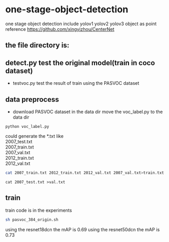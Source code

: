 # one-stage-object-detection
one stage object detection include yolov1 yolov2 yolov3 object as point
reference https://github.com/xingyizhou/CenterNet

## the file directory is:


## detect.py test the original model(train in coco dataset)
* testvoc.py test the result of train using the PASVOC dataset
## data preprocess
* download PASVOC dataset in the data dir
move the voc_label.py to the data dir
```
python voc_label.py
```
could generate the *.txt like   
   2007_test.txt  
   2007_train.txt  
   2007_val.txt  
   2012_train.txt  
   2012_val.txt 
```sh
cat 2007_train.txt 2012_train.txt 2012_val.txt 2007_val.txt>train.txt
```

```
cat 2007_test.txt >val.txt 
```

## train
train code is in the experiments
```sh
sh pasvoc_384_origin.sh
```
using the resnet18dcn the mAP is 0.69
using the resnet50dcn the mAP is 0.73